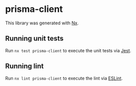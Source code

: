 # prisma-client

This library was generated with [Nx](https://nx.dev).

## Running unit tests

Run `nx test prisma-client` to execute the unit tests via [Jest](https://jestjs.io).

## Running lint

Run `nx lint prisma-client` to execute the lint via [ESLint](https://eslint.org/).
